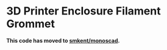 # 3D Printer Enclosure Filament Grommet

**This code has moved to
[smkent/monoscad](https://github.com/smkent/monoscad/tree/main/filament-grommet).**
